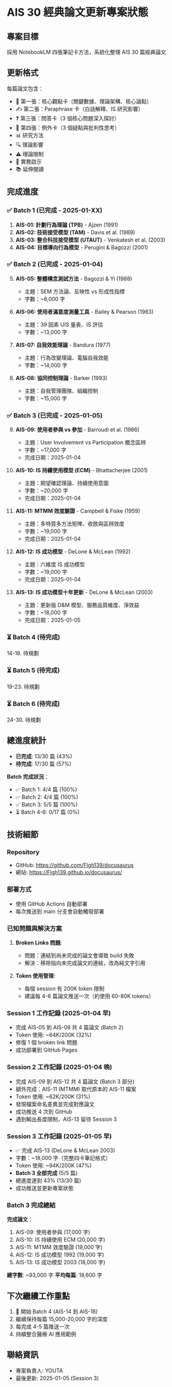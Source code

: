 # AIS 30 經典論文更新專案狀態

## 專案目標
採用 NotebookLM 四張筆記卡方法，系統化整理 AIS 30 篇經典論文

## 更新格式
每篇論文包含：
- 📌 第一張：核心觀點卡（關鍵數據、理論架構、核心論點）
- ✍️ 第二張：Paraphrase 卡（白話解釋、IS 研究影響）
- ❓ 第三張：問答卡（3 個核心問題深入探討）
- 🤔 第四張：例外卡（3 個疑點與批判性思考）
- 📊 研究方法
- 🔍 理論影響
- ⚠️ 理論限制
- 🎯 實務啟示
- 📚 延伸閱讀

## 完成進度

### ✅ Batch 1 (已完成 - 2025-01-XX)
1. **AIS-01: 計劃行為理論 (TPB)** - Ajzen (1991)
2. **AIS-02: 技術接受模型 (TAM)** - Davis et al. (1989)
3. **AIS-03: 整合科技接受模型 (UTAUT)** - Venkatesh et al. (2003)
4. **AIS-04: 目標導向行為模型** - Perugini & Bagozzi (2001)

### ✅ Batch 2 (已完成 - 2025-01-04)
5. **AIS-05: 整體構念測試方法** - Bagozzi & Yi (1988)
   - 主題：SEM 方法論、反映性 vs 形成性指標
   - 字數：~8,000 字
   
6. **AIS-06: 使用者滿意度測量工具** - Bailey & Pearson (1983)
   - 主題：39 因素 UIS 量表、IS 評估
   - 字數：~13,000 字
   
7. **AIS-07: 自我效能理論** - Bandura (1977)
   - 主題：行為改變理論、電腦自我效能
   - 字數：~14,000 字
   
8. **AIS-08: 協同控制理論** - Barker (1993)
   - 主題：自我管理團隊、組織控制
   - 字數：~15,000 字

### ✅ Batch 3 (已完成 - 2025-01-05)
9. **AIS-09: 使用者參與 vs 參加** - Barroudi et al. (1986)
   - 主題：User Involvement vs Participation 概念區辨
   - 字數：~17,000 字
   - 完成日期：2025-01-04

10. **AIS-10: IS 持續使用模型 (ECM)** - Bhattacherjee (2001)
    - 主題：期望確認理論、持續使用意圖
    - 字數：~20,000 字
    - 完成日期：2025-01-04

11. **AIS-11: MTMM 效度驗證** - Campbell & Fiske (1959)
    - 主題：多特質多方法矩陣、收斂與區辨效度
    - 字數：~19,000 字
    - 完成日期：2025-01-04

12. **AIS-12: IS 成功模型** - DeLone & McLean (1992)
    - 主題：六維度 IS 成功模型
    - 字數：~19,000 字
    - 完成日期：2025-01-04

13. **AIS-13: IS 成功模型十年更新** - DeLone & McLean (2003)
    - 主題：更新版 D&M 模型、服務品質維度、淨效益
    - 字數：~18,000 字
    - 完成日期：2025-01-05

### ⏳ Batch 4 (待完成)
14-18. 待規劃

### ⏳ Batch 5 (待完成)
19-23. 待規劃

### ⏳ Batch 6 (待完成)
24-30. 待規劃

## 總進度統計
- **已完成**: 13/30 篇 (43%)
- **待完成**: 17/30 篇 (57%)

**Batch 完成狀況**：
- ✅ Batch 1: 4/4 篇 (100%)
- ✅ Batch 2: 4/4 篇 (100%)
- ✅ Batch 3: 5/5 篇 (100%)
- ⏳ Batch 4-6: 0/17 篇 (0%)

## 技術細節

### Repository
- GitHub: https://github.com/Flgh139/docusaurus
- 網站: https://Flgh139.github.io/docusaurus/

### 部署方式
- 使用 GitHub Actions 自動部署
- 每次推送到 main 分支會自動觸發部署

### 已知問題與解決方案
1. **Broken Links 問題**: 
   - 問題：連結到尚未完成的論文會導致 build 失敗
   - 解決：移除指向未完成論文的連結，改為純文字引用

2. **Token 使用管理**:
   - 每個 session 有 200K token 限制
   - 建議每 4-6 篇論文推送一次（約使用 60-80K tokens）

### Session 1 工作記錄 (2025-01-04 早)
- 完成 AIS-05 到 AIS-08 共 4 篇論文 (Batch 2)
- Token 使用: ~64K/200K (32%)
- 修復 1 個 broken link 問題
- 成功部署到 GitHub Pages

### Session 2 工作記錄 (2025-01-04 晚)
- 完成 AIS-09 到 AIS-12 共 4 篇論文 (Batch 3 部分)
- 額外完成：AIS-11 (MTMM) 取代原本的 AIS-11 檔案
- Token 使用: ~62K/200K (31%)
- 發現檔案命名差異並完成對應論文
- 成功推送 4 次到 GitHub
- 遇到輸出長度限制，AIS-13 留待 Session 3

### Session 3 工作記錄 (2025-01-05 早)
- ✅ 完成 AIS-13 (DeLone & McLean 2003)
- 字數：~18,000 字（完整四卡筆記格式）
- Token 使用: ~94K/200K (47%)
- **Batch 3 全部完成** (5/5 篇)
- 總進度達到 43% (13/30 篇)
- 成功推送並更新專案狀態

### Batch 3 完成總結
**完成論文**：
1. AIS-09: 使用者參與 (17,000 字)
2. AIS-10: IS 持續使用 ECM (20,000 字)
3. AIS-11: MTMM 效度驗證 (19,000 字)
4. AIS-12: IS 成功模型 1992 (19,000 字)
5. AIS-13: IS 成功模型 2003 (18,000 字)

**總字數**: ~93,000 字
**平均每篇**: 18,600 字

## 下次繼續工作重點
1. 🎯 開始 Batch 4 (AIS-14 到 AIS-18)
2. 繼續保持每篇 15,000-20,000 字的深度
3. 每完成 4-5 篇推送一次
4. 持續整合醫療 AI 應用範例

## 聯絡資訊
- 專案負責人: YOUTA
- 最後更新: 2025-01-05 (Session 3)
